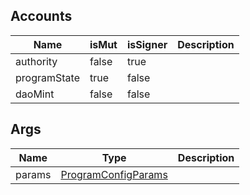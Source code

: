 ## Accounts

| Name         | isMut | isSigner | Description |
| ------------ | ----- | -------- | ----------- |
| authority    | false | true     |             |
| programState | true  | false    |             |
| daoMint      | false | false    |             |

## Args

| Name   | Type                                                         | Description |
| ------ | ------------------------------------------------------------ | ----------- |
| params | [ProgramConfigParams](/solana/idl/types/programconfigparams) |             |
